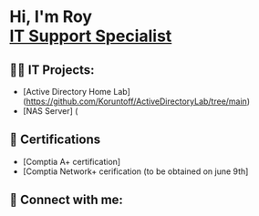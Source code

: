 <h1>Hi, I'm Roy <br/><a href="https://github.com/Koruntoff">IT Support Specialist </a>

<h2>👨‍💻 IT Projects:</h2>

- [Active Directory Home Lab] (https://github.com/Koruntoff/ActiveDirectoryLab/tree/main)
- [NAS Server] (

<h2>📄 Certifications</h2>

- [Comptia A+ certification]
- [Comptia Network+ cerification (to be obtained on june 9th]

<h2> 🤳 Connect with me:</h2>

[linkedin]: www.linkedin.com/in/roy-parks-koruntoff-b3a89730b
